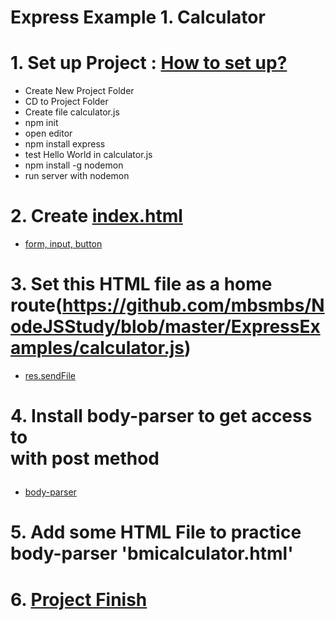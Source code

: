 # Express Example 1. Calculator

# 1. Set up Project : [How to set up?](https://github.com/mbsmbs/NodeJSStudy/blob/master/Express.md)
  - Create New Project Folder
  - CD to Project Folder
  - Create file calculator.js
  - npm init
  - open editor
  - npm install express
  - test Hello World in calculator.js
  - npm install -g nodemon
  - run server with nodemon

# 2. Create [index.html](https://github.com/mbsmbs/NodeJSStudy/blob/master/ExpressExamples/index.html)
  - [form, input, button](https://www.w3schools.com/html/html_forms.asp)

# 3. Set this HTML file as a home route(https://github.com/mbsmbs/NodeJSStudy/blob/master/ExpressExamples/calculator.js)
  - [res.sendFile](https://expressjs.com/ko/api.html#res.sendFile)

# 4. Install body-parser to get access to <form> with post method
  - [body-parser](https://github.com/mbsmbs/NodeJSStudy/blob/master/BodyParser.md)
  
# 5. Add some HTML File to practice body-parser 'bmicalculator.html'

# 6. [Project Finish](https://github.com/mbsmbs/NodeJSStudy/blob/master/ExpressExamples/calculator.js)
